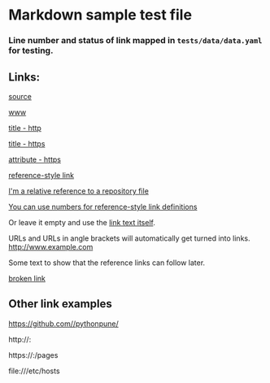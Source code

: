 # Markdown sample  test file
### Line number and status of link mapped in `tests/data/data.yaml` for testing.
## Links:
[source](https://github.com/adam-p/markdown-here/wiki/Markdown-Cheatsheet#links)

[www](www.google.com)

[title - http](http://www.google.com "Google's Homepage")

[title - https](https://www.google.com "Google's Homepage")

[attribute - https](https://github.com/pythonpune/linkstatus)

[reference-style link][Arbitrary case-insensitive reference text]

[I'm a relative reference to a repository file](../../LICENSE)

[You can use numbers for reference-style link definitions][1]


Or leave it empty and use the [link text itself].

URLs and URLs in angle brackets will automatically get turned into links.
http://www.example.com

Some text to show that the reference links can follow later.

[arbitrary case-insensitive reference text]: https://www.mozilla.org

[1]: http://slashdot.org

[link text itself]: http://www.example.com

[broken link](https://github.com/pythonpune/linkcheck)


## Other link examples

https://github.com//pythonpune/

http://<hostname>:<port>

https://<hostname>:<port>/pages

file:///etc/hosts
